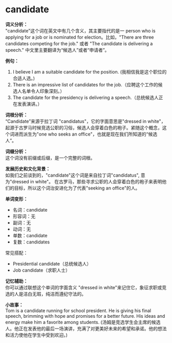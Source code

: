 # candidate

**词义分析：**  
"candidate"这个词在英文中有几个含义，其主要指代的是一 person who is applying for a job or is nominated for election。比如，"There are three candidates competing for the job." 或者 "The candidate is delivering a speech." 中文里主要翻译为“候选人”或者“申请者”。

  

**例句：**

  

1.  I believe I am a suitable candidate for the position. (我相信我是这个职位的合适人选。)
2.  There is an impressive list of candidates for the job.（应聘这个工作的候选人名单令人印象深刻。）
3.  The candidate for the presidency is delivering a speech.（总统候选人正在发表演讲。）

  

**词根分析：**  
“Candidate”来源于拉丁词 "candidatus"，它的字面意思是"dressed in white"，起源于古罗马时候竞选公职的习俗，候选人会穿着白色的袍子。紧随这个概念，这个词进而派生为"one who seeks an office"，也就是现在我们所知道的“候选人”。

  

**词缀分析：**  
这个词没有前缀或后缀，是一个完整的词根。

  

**发展历史和文化背景：**  
如我们之前谈到的，"candidate"这个词是来自拉丁词"candidatus", 意为"dressed in white"。 在古罗马，那些寻求公职的人会穿着白色的袍子来表明他们的目标，所以这个词治安进化为了代表"seeking an office"的人。

  

**单词变形：**

  

*   名词：candidate
*   形容词：无
*   副词：无
*   动词：无
*   单数：candidate
*   复数：candidates

  

常见搭配：

  

*   Presidential candidate（总统候选人）
*   Job candidate（求职人士）

  

**记忆辅助：**  
你可以通过联想这个单词的字面含义 "dressed in white"来记住它，象征求职或竞选的人是洁白无瑕，纯洁而遵纪守法的。

  

**小故事：**  
Tom is a candidate running for school president. He is giving his final speech, brimming with hope and promises for a better future. His ideas and energy make him a favorite among students. (汤姆是竞选学生会主席的候选人。他正在发表他的最后一场演讲，充满了对更美好未来的希望和承诺。他的想法和活力使他在学生中受到欢迎。)
